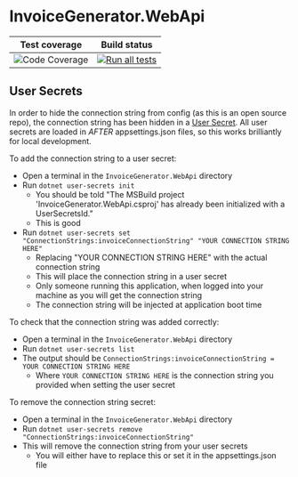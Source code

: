 # InvoiceGenerator.WebApi

| Test coverage | Build status |
|---------|---------|
| ![Code Coverage](https://img.shields.io/badge/Code%20Coverage-64%25-yellow?style=flat) | [![Run all tests](https://github.com/jamie-taylor-rjj/invoice-generator-webapi/actions/workflows/ci.yml/badge.svg)](https://github.com/jamie-taylor-rjj/invoice-generator-webapi/actions/workflows/ci.yml) |

## User Secrets

In order to hide the connection string from config (as this is an open source repo), the connection string has been hidden in a [User Secret](https://docs.microsoft.com/en-us/aspnet/core/security/app-secrets). All user secrets are loaded in _AFTER_ appsettings.json files, so this works brilliantly for local development.

To add the connection string to a user secret:

- Open a terminal in the `InvoiceGenerator.WebApi` directory
- Run `dotnet user-secrets init`
  - You should be told "The MSBuild project 'InvoiceGenerator.WebApi.csproj' has already been initialized with a UserSecretsId."
  - This is good
- Run `dotnet user-secrets set "ConnectionStrings:invoiceConnectionString" "YOUR CONNECTION STRING HERE"`
  - Replacing "YOUR CONNECTION STRING HERE" with the actual connection string
  - This will place the connection string in a user secret
  - Only someone running this application, when logged into your machine as you will get the connection string
  - The connection string will be injected at application boot time

To check that the connection string was added correctly:

- Open a terminal in the `InvoiceGenerator.WebApi` directory
- Run `dotnet user-secrets list`
- The output should be `ConnectionStrings:invoiceConnectionString = YOUR CONNECTION STRING HERE`
  - Where `YOUR CONNECTION STRING HERE` is the connection string you provided when setting the user secret

To remove the connection string secret:

- Open a terminal in the `InvoiceGenerator.WebApi` directory
- Run `dotnet user-secrets remove "ConnectionStrings:invoiceConnectionString"`
- This will remove the connection string from your user secrets
  - You will either have to replace this or set it in the appsettings.json file
